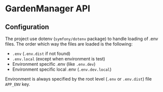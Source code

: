 # GardenManager API

## Configuration

The project use dotenv (`symfony/dotenv` package) to handle loading of .env files.
The order which way the files are loaded is the following:

- `.env` (`.env.dist` if not found)
- `.env.local` (except when environment is test)
- Environment specific .env (like `.env.dev`)
- Environment specific local .env (`.env.dev.local`)

Environment is always specified by the root level (`.env` or `.env.dist`) file `APP_ENV` key.
